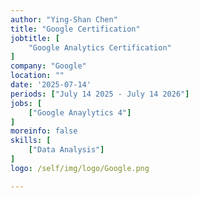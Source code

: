 ```yaml
---
author: "Ying-Shan Chen"
title: "Google Certification"
jobtitle: [
    "Google Analytics Certification"
]
company: "Google"
location: ""
date: '2025-07-14'
periods: ["July 14 2025 - July 14 2026"]
jobs: [
    ["Google Anaylytics 4"]
]
moreinfo: false
skills: [
    ["Data Analysis"]
]
logo: /self/img/logo/Google.png

---
```

